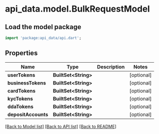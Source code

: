 # api_data.model.BulkRequestModel

## Load the model package
```dart
import 'package:api_data/api.dart';
```

## Properties
Name | Type | Description | Notes
------------ | ------------- | ------------- | -------------
**userTokens** | **BuiltSet&lt;String&gt;** |  | [optional] 
**businessTokens** | **BuiltSet&lt;String&gt;** |  | [optional] 
**cardTokens** | **BuiltSet&lt;String&gt;** |  | [optional] 
**kycTokens** | **BuiltSet&lt;String&gt;** |  | [optional] 
**ddaTokens** | **BuiltSet&lt;String&gt;** |  | [optional] 
**depositAccounts** | **BuiltSet&lt;String&gt;** |  | [optional] 

[[Back to Model list]](../README.md#documentation-for-models) [[Back to API list]](../README.md#documentation-for-api-endpoints) [[Back to README]](../README.md)



